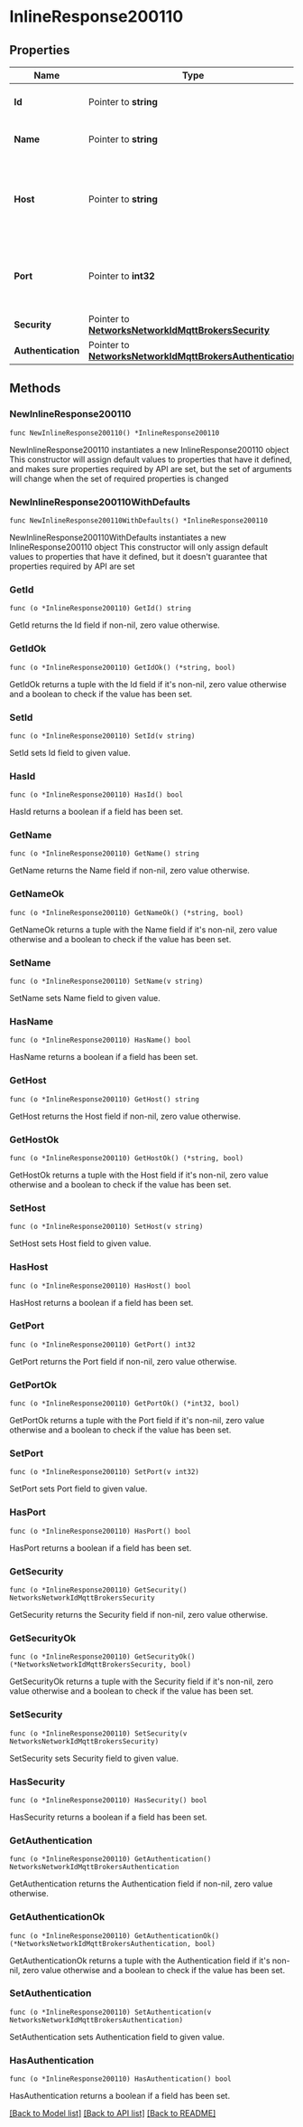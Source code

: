 # InlineResponse200110

## Properties

Name | Type | Description | Notes
------------ | ------------- | ------------- | -------------
**Id** | Pointer to **string** | ID of the MQTT Broker. | [optional] 
**Name** | Pointer to **string** | Name of the MQTT Broker. | [optional] 
**Host** | Pointer to **string** | Host name/IP address where the MQTT broker runs. | [optional] 
**Port** | Pointer to **int32** | Host port though which the MQTT broker can be reached. | [optional] 
**Security** | Pointer to [**NetworksNetworkIdMqttBrokersSecurity**](NetworksNetworkIdMqttBrokersSecurity.md) |  | [optional] 
**Authentication** | Pointer to [**NetworksNetworkIdMqttBrokersAuthentication**](NetworksNetworkIdMqttBrokersAuthentication.md) |  | [optional] 

## Methods

### NewInlineResponse200110

`func NewInlineResponse200110() *InlineResponse200110`

NewInlineResponse200110 instantiates a new InlineResponse200110 object
This constructor will assign default values to properties that have it defined,
and makes sure properties required by API are set, but the set of arguments
will change when the set of required properties is changed

### NewInlineResponse200110WithDefaults

`func NewInlineResponse200110WithDefaults() *InlineResponse200110`

NewInlineResponse200110WithDefaults instantiates a new InlineResponse200110 object
This constructor will only assign default values to properties that have it defined,
but it doesn't guarantee that properties required by API are set

### GetId

`func (o *InlineResponse200110) GetId() string`

GetId returns the Id field if non-nil, zero value otherwise.

### GetIdOk

`func (o *InlineResponse200110) GetIdOk() (*string, bool)`

GetIdOk returns a tuple with the Id field if it's non-nil, zero value otherwise
and a boolean to check if the value has been set.

### SetId

`func (o *InlineResponse200110) SetId(v string)`

SetId sets Id field to given value.

### HasId

`func (o *InlineResponse200110) HasId() bool`

HasId returns a boolean if a field has been set.

### GetName

`func (o *InlineResponse200110) GetName() string`

GetName returns the Name field if non-nil, zero value otherwise.

### GetNameOk

`func (o *InlineResponse200110) GetNameOk() (*string, bool)`

GetNameOk returns a tuple with the Name field if it's non-nil, zero value otherwise
and a boolean to check if the value has been set.

### SetName

`func (o *InlineResponse200110) SetName(v string)`

SetName sets Name field to given value.

### HasName

`func (o *InlineResponse200110) HasName() bool`

HasName returns a boolean if a field has been set.

### GetHost

`func (o *InlineResponse200110) GetHost() string`

GetHost returns the Host field if non-nil, zero value otherwise.

### GetHostOk

`func (o *InlineResponse200110) GetHostOk() (*string, bool)`

GetHostOk returns a tuple with the Host field if it's non-nil, zero value otherwise
and a boolean to check if the value has been set.

### SetHost

`func (o *InlineResponse200110) SetHost(v string)`

SetHost sets Host field to given value.

### HasHost

`func (o *InlineResponse200110) HasHost() bool`

HasHost returns a boolean if a field has been set.

### GetPort

`func (o *InlineResponse200110) GetPort() int32`

GetPort returns the Port field if non-nil, zero value otherwise.

### GetPortOk

`func (o *InlineResponse200110) GetPortOk() (*int32, bool)`

GetPortOk returns a tuple with the Port field if it's non-nil, zero value otherwise
and a boolean to check if the value has been set.

### SetPort

`func (o *InlineResponse200110) SetPort(v int32)`

SetPort sets Port field to given value.

### HasPort

`func (o *InlineResponse200110) HasPort() bool`

HasPort returns a boolean if a field has been set.

### GetSecurity

`func (o *InlineResponse200110) GetSecurity() NetworksNetworkIdMqttBrokersSecurity`

GetSecurity returns the Security field if non-nil, zero value otherwise.

### GetSecurityOk

`func (o *InlineResponse200110) GetSecurityOk() (*NetworksNetworkIdMqttBrokersSecurity, bool)`

GetSecurityOk returns a tuple with the Security field if it's non-nil, zero value otherwise
and a boolean to check if the value has been set.

### SetSecurity

`func (o *InlineResponse200110) SetSecurity(v NetworksNetworkIdMqttBrokersSecurity)`

SetSecurity sets Security field to given value.

### HasSecurity

`func (o *InlineResponse200110) HasSecurity() bool`

HasSecurity returns a boolean if a field has been set.

### GetAuthentication

`func (o *InlineResponse200110) GetAuthentication() NetworksNetworkIdMqttBrokersAuthentication`

GetAuthentication returns the Authentication field if non-nil, zero value otherwise.

### GetAuthenticationOk

`func (o *InlineResponse200110) GetAuthenticationOk() (*NetworksNetworkIdMqttBrokersAuthentication, bool)`

GetAuthenticationOk returns a tuple with the Authentication field if it's non-nil, zero value otherwise
and a boolean to check if the value has been set.

### SetAuthentication

`func (o *InlineResponse200110) SetAuthentication(v NetworksNetworkIdMqttBrokersAuthentication)`

SetAuthentication sets Authentication field to given value.

### HasAuthentication

`func (o *InlineResponse200110) HasAuthentication() bool`

HasAuthentication returns a boolean if a field has been set.


[[Back to Model list]](../README.md#documentation-for-models) [[Back to API list]](../README.md#documentation-for-api-endpoints) [[Back to README]](../README.md)


